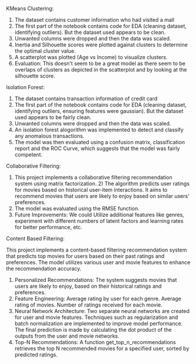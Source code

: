 KMeans Clustering:
  1) The dataset contains customer information who had visited a mall
  2) The first part of the notebook contains code for EDA (cleaning dataset, identifying outliers). But the dataset used appears to be clean.
  3) Unwanted columns were dropped and then the data was scaled.
  4) Inertia and Silhouette scores were plotted against clusters to determine the optimal cluster value.
  5) A scatterplot was plotted (Age vs Income) to visualize clusters.
  6) Evaluation: This doesn't seem to be a great model as there seem to be overlaps of clusters as depicted in the scatterplot and by looking at the silhouette score.

Isolation Forest:
  1) The dataset contains transaction information of credit card
  2) The first part of the notebook contains code for EDA (cleaning dataset, identifying outliers, ensuring features were gaussian). But the dataset used appears to be fairly clean.
  3) Unwanted columns were dropped and then the data was scaled.
  4) An isolation forest alogorithm was implemented to detect and classify any anomalous transactions.
  5) The model was then evaluated using a confusion matrix, classification report and the ROC Curve, which suggests that the model was fairly competent.

Collaborative Filtering:

  1) This project implements a collaborative filtering recommendation system using matrix factorization. 2) The algorithm predicts user ratings for movies based on historical user-item interactions. It aims to recommend movies that users are likely to enjoy based on similar users' preferences.
  3) The model was evaluated using the RMSE function.
  4) Future Improvements: We could Utilize additional features like genres, experiment with different numbers of latent factors and learning rates for better performance, etc.


Content Based Filtering:

This project implements a content-based filtering recommendation system that predicts top movies for users based on their past ratings and preferences. The model utilizes various user and movie features to enhance the recommendation accuracy.

  1) Personalized Recommendations: The system suggests movies that users are likely to enjoy, based on their historical ratings and preferences.
  2) Feature Engineering:
                Average rating by user for each genre.
                Average rating of movies.
                Number of ratings received for each movie.
  3) Neural Network Architecture:
                Two separate neural networks are created for user and movie features.
                Techniques such as regularization and batch normalization are implemented to improve model performance.
                The final prediction is made by calculating the dot product of the outputs from the user and movie networks.
  4) Top-N Recommendations:
                A function get_top_n_recommendations retrieves the top N recommended movies for a specified user, sorted by predicted ratings.